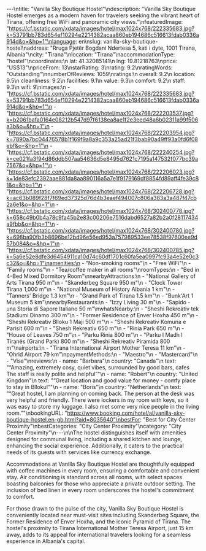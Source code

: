 ---\ntitle: "Vanilla Sky Boutique Hostel"\ndescription: "Vanilla Sky Boutique Hostel emerges as a modern haven for travelers seeking the vibrant heart of Tirana, offering free WiFi and panoramic city views."\nfeaturedImage: "https://cf.bstatic.com/xdata/images/hotel/max1024x768/222335683.jpg?k=53791bb783d654ef10294e2214382acaa860eb194686c516613fdab0336a914d&o=&hp=1"\nlanguage: en\nslug: vanilla-sky-boutique-hostel\naddress: "Rruga Pjetër Bogdani Ndertesa 5, kati i dyte, 1001 Tirana, Albania"\ncity: "Tirana"\nlocation: "Tirana"\naccommodationType: "hostel"\ncoordinates:\n  lat: 41.32085141\n  lng: 19.81218763\nprice: "US$13"\npriceFrom: 13\nstarRating: 3\nrating: 9.2\nratingWords: "Outstanding"\nnumberOfReviews: 1059\nratings:\n  overall: 9.2\n  location: 9.5\n  cleanliness: 9.2\n  facilities: 9.1\n  value: 9.3\n  comfort: 9.2\n  staff: 9.3\n  wifi: 9\nimages:\n  - "https://cf.bstatic.com/xdata/images/hotel/max1024x768/222335683.jpg?k=53791bb783d654ef10294e2214382acaa860eb194686c516613fdab0336a914d&o=&hp=1"\n  - "https://cf.bstatic.com/xdata/images/hotel/max1024x768/222203537.jpg?k=b2061bafa0164e08212b547d97f6138ea8ae1f2e3eed48a6b02311a99f506a3b&o=&hp=1"\n  - "https://cf.bstatic.com/xdata/images/hotel/max1024x768/222203954.jpg?k=7890a7bc04476578b1f169f9a8a9c353a25ad21f3bab90a49ff93a0fd6f08ebf&o=&hp=1"\n  - "https://cf.bstatic.com/xdata/images/hotel/max1024x768/222240254.jpg?k=ce021fa3f94d86ddb507aa54636d5e8495d7621c7195a147532f077bc39a7567&o=&hp=1"\n  - "https://cf.bstatic.com/xdata/images/hotel/max1024x768/222206023.jpg?k=1de83efc2392aae881da8aa890116a5a7e1f9179169df8854fd89aff4fe39c81&o=&hp=1"\n  - "https://cf.bstatic.com/xdata/images/hotel/max1024x768/222206728.jpg?k=ac63b089f28f7f69ed37325d76d4b3eaef494007c806a383a3a487f47cb2a6e1&o=&hp=1"\n  - "https://cf.bstatic.com/xdata/images/hotel/max1024x768/302400778.jpg?k=658c49b0b4a78c9fa45b2e83c00206e7516dabd6527a82b2a0f28117434a9fbb&o=&hp=1"\n  - "https://cf.bstatic.com/xdata/images/hotel/max1024x768/302400780.jpg?k=698ba90fb3b8696be12bd96e56ed953a757989533ee78538f97600ee9d57b084&o=&hp=1"\n  - "https://cf.bstatic.com/xdata/images/hotel/max1024x768/302400785.jpg?k=5a6e52e8dfe3d6454911ca10d74c60df1701c60fa5ea0997fc93a4e52e0c3c32&o=&hp=1"\namenities:\n  - "Non-smoking rooms"\n  - "Free WiFi"\n  - "Family rooms"\n  - "Tea/coffee maker in all rooms"\nroomTypes:\n  - "Bed in 4-Bed Mixed Dormitory Room"\nnearbyAttractions:\n  - "National Gallery of Arts Tirana 950 m"\n  - "Skanderbeg Square 950 m"\n  - "Clock Tower Tirana 1,000 m"\n  - "National Museum of History Albania 1 km"\n  - "Tanners' Bridge 1.3 km"\n  - "Grand Park of Tirana 1.5 km"\n  - "Bunk'Art 1 Museum 5 km"\nnearbyRestaurants:\n  - "Izzy Living 30 m"\n  - "Sapido - una Storia di Sapore Italiano 50 m"\nwhatsNearby:\n  - "Sheshi Rekreativ tek Stadiumi Dinamo 300 m"\n  - "Former Residence of Enver Hoxha 450 m"\n  - "Sheshi Rekreativ Blloku 1 Maji 500 m"\n  - "Sheshi Rekreativ Komuna e Parisit 600 m"\n  - "Shesh Rekreativ 650 m"\n  - "Rinia Park 650 m"\n  - "House of Leaves 750 m"\n  - "Parku Rinia 800 m"\n  - "Parku I Madh I Tiranës (Grand Park) 800 m"\n  - "Sheshi Rekreativ Piramida 800 m"\nairports:\n  - "Tirana International Airport Mother Teresa 11 km"\n  - "Ohrid Airport 79 km"\npaymentMethods:\n  - "Maestro"\n  - "Mastercard"\n  - "Visa"\nreviews:\n  - name: "Barbara"\n    country: "Canada"\n    text: "“Amazing, extremely cosy, quiet vibes, surrounded by good bars, cafes The staff is really polite and helpful”"\n  - name: "Robert"\n    country: "United Kingdom"\n    text: "“Great location and good value for money - comfy place to stay in Blloku!”"\n  - name: "Boris"\n    country: "Netherlands"\n    text: "“Great hostel, I am planning on coming back. The person at the desk was very helpful and friendly. There were lockers in my room with keys, so it was easy to store my luggage. I also met some very nice people in the living room.”"\nbookingURL: "https://www.booking.com/hotel/al/vanilla-sky-boutique-hostel.en-gb.html?aid=8035640"\nbestFor: "Best for City Center Proximity"\nbestCategories: "City Center Proximity"\ncategory: "City Center Proximity"\n---\n\nThe hostel distinguishes itself with amenities designed for communal living, including a shared kitchen and lounge, enhancing the social experience. Additionally, it caters to the practical needs of its guests with services like currency exchange.

Accommodations at Vanilla Sky Boutique Hostel are thoughtfully equipped with coffee machines in every room, ensuring a comfortable and convenient stay. Air conditioning is standard across all rooms, with select spaces boasting balconies for those who appreciate a private outdoor setting. The inclusion of bed linen in every room underscores the hostel's commitment to comfort.

For those drawn to the pulse of the city, Vanilla Sky Boutique Hostel is conveniently located near must-visit sites including Skanderbeg Square, the Former Residence of Enver Hoxha, and the iconic Pyramid of Tirana. The hostel's proximity to Tirana International Mother Teresa Airport, just 15 km away, adds to its appeal for international travelers looking for a seamless experience in Albania's capital.